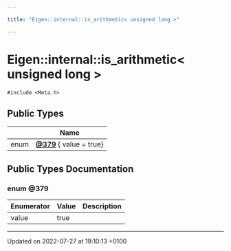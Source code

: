 ```yaml
---

title: "Eigen::internal::is_arithmetic< unsigned long >"

---
```


# Eigen::internal::is_arithmetic< unsigned long >






`#include <Meta.h>`

## Public Types

|                | Name           |
| -------------- | -------------- |
| enum| **[@379](http://example.org/classes/structeigen_1_1internal_1_1is__arithmetic_3_01unsigned_01long_01_4/#enum-@379)** { value = true} |

## Public Types Documentation

### enum @379

| Enumerator | Value | Description |
| ---------- | ----- | ----------- |
| value | true|   |




-------------------------------

Updated on 2022-07-27 at 19:10:13 +0100